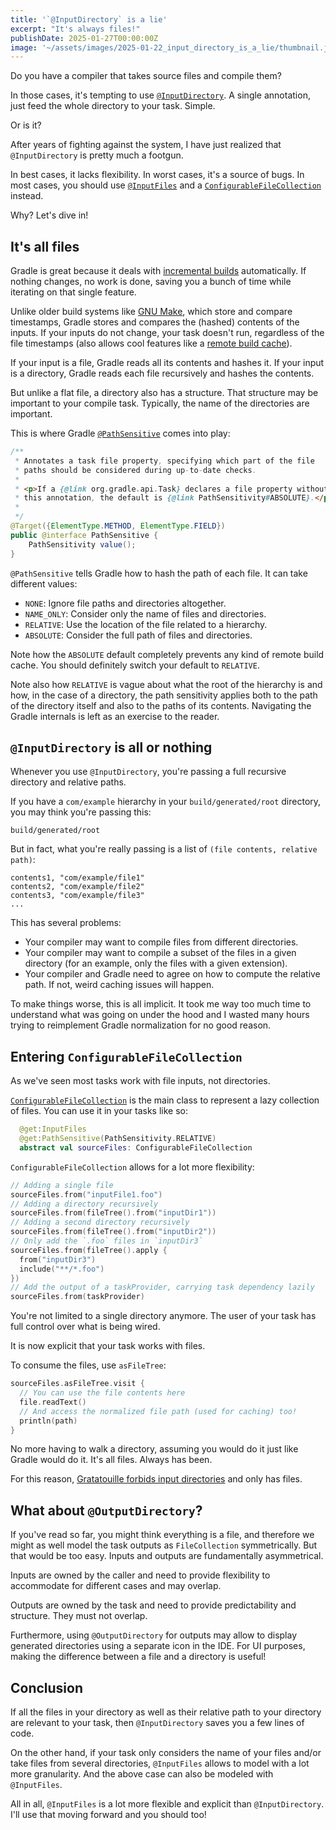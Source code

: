 ```yaml
---
title: '`@InputDirectory` is a lie'
excerpt: "It's always files!"
publishDate: 2025-01-27T00:00:00Z
image: '~/assets/images/2025-01-22_input_directory_is_a_lie/thumbnail.jpg'
---
```


Do you have a compiler that takes source files and compile them?

In those cases, it's tempting to use [`@InputDirectory`](https://docs.gradle.org/current/javadoc/org/gradle/api/tasks/InputDirectory.html). A single annotation, just feed the whole directory to your task. Simple.

Or is it?

After years of fighting against the system, I have just realized that `@InputDirectory` is pretty much a footgun.

In best cases, it lacks flexibility. In worst cases, it's a source of bugs. In most cases, you should use [`@InputFiles`](https://docs.gradle.org/current/javadoc/org/gradle/api/file/ConfigurableFileCollection.html) and a [`ConfigurableFileCollection`](https://docs.gradle.org/current/javadoc/org/gradle/api/file/ConfigurableFileCollection.html) instead.

Why? Let's dive in!

## It's all files

Gradle is great because it deals with [incremental builds](https://docs.gradle.org/current/userguide/more_about_tasks.html#sec:incremental_tasks) automatically. If nothing changes, no work is done, saving you a bunch of time while iterating on that single feature.

Unlike older build systems like [GNU Make](https://www.gnu.org/software/make/manual/make.html), which store and compare timestamps, Gradle stores and compares the (hashed) contents of the inputs. If your inputs do not change, your task doesn't run, regardless of the file timestamps (also allows cool features like a [remote build cache](https://docs.gradle.org/current/userguide/build_cache.html)).

If your input is a file, Gradle reads all its contents and hashes it. If your input is a directory, Gradle reads each file recursively and hashes the contents.

But unlike a flat file, a directory also has a structure. That structure may be important to your compile task. Typically, the name of the directories are important.

This is where Gradle [`@PathSensitive`](https://docs.gradle.org/current/javadoc/org/gradle/api/tasks/PathSensitive.html) comes into play:

```java
/**
 * Annotates a task file property, specifying which part of the file
 * paths should be considered during up-to-date checks.
 *
 * <p>If a {@link org.gradle.api.Task} declares a file property without
 * this annotation, the default is {@link PathSensitivity#ABSOLUTE}.</p>
 *
 */
@Target({ElementType.METHOD, ElementType.FIELD})
public @interface PathSensitive {
    PathSensitivity value();
}
```

`@PathSensitive` tells Gradle how to hash the path of each file. It can take different values:

- `NONE`: Ignore file paths and directories altogether.
- `NAME_ONLY`: Consider only the name of files and directories.
- `RELATIVE`: Use the location of the file related to a hierarchy.
- `ABSOLUTE`: Consider the full path of files and directories.

Note how the `ABSOLUTE` default completely prevents any kind of remote build cache. You should definitely switch your default to `RELATIVE`.

Note also how `RELATIVE` is vague about what the root of the hierarchy is and how, in the case of a directory, the path sensitivity applies both to the path of the directory itself and also to the paths of its contents. Navigating the Gradle internals is left as an exercise to the reader.

## `@InputDirectory` is all or nothing

Whenever you use `@InputDirectory`, you're passing a full recursive directory and relative paths.

If you have a `com/example` hierarchy in your `build/generated/root` directory, you may think you're passing this:

```
build/generated/root
```

But in fact, what you're really passing is a list of `(file contents, relative path)`:

```
contents1, "com/example/file1"
contents2, "com/example/file2"
contents3, "com/example/file3"
...
```

This has several problems:

- Your compiler may want to compile files from different directories.
- Your compiler may want to compile a subset of the files in a given directory (for an example, only the files with a given extension).
- Your compiler and Gradle need to agree on how to compute the relative path. If not, weird caching issues will happen.

To make things worse, this is all implicit. It took me way too much time to understand what was going on under the hood and I wasted many hours trying to reimplement Gradle normalization for no good reason.

## Entering `ConfigurableFileCollection`

As we've seen most tasks work with file inputs, not directories.

[`ConfigurableFileCollection`](https://docs.gradle.org/current/javadoc/org/gradle/api/file/ConfigurableFileCollection.html) is the main class to represent a lazy collection of files. You can use it in your tasks like so:

```kotlin
  @get:InputFiles
  @get:PathSensitive(PathSensitivity.RELATIVE)
  abstract val sourceFiles: ConfigurableFileCollection
```

`ConfigurableFileCollection` allows for a lot more flexibility:

```kotlin
// Adding a single file
sourceFiles.from("inputFile1.foo")
// Adding a directory recursively
sourceFiles.from(fileTree().from("inputDir1"))
// Adding a second directory recursively
sourceFiles.from(fileTree().from("inputDir2"))
// Only add the `.foo` files in `inputDir3`
sourceFiles.from(fileTree().apply {
  from("inputDir3")
  include("**/*.foo")
})
// Add the output of a taskProvider, carrying task dependency lazily
sourceFiles.from(taskProvider)
```

You're not limited to a single directory anymore. The user of your task has full control over what is being wired.

It is now explicit that your task works with files.

To consume the files, use `asFileTree`:

```kotlin
sourceFiles.asFileTree.visit {
  // You can use the file contents here
  file.readText()
  // And access the normalized file path (used for caching) too!
  println(path)
}
```

No more having to walk a directory, assuming you would do it just like Gradle would do it. It's all files. Always has been.

For this reason, [Gratatouille forbids input directories](https://github.com/GradleUp/gratatouille/blob/main/gratatouille-runtime/src/main/kotlin/gratatouille/api.kt#L132) and only has files.

## What about `@OutputDirectory`?

If you've read so far, you might think everything is a file, and therefore we might as well model the task outputs as `FileCollection` symmetrically. But that would be too easy. Inputs and outputs are fundamentally asymmetrical.

Inputs are owned by the caller and need to provide flexibility to accommodate for different cases and may overlap.

Outputs are owned by the task and need to provide predictability and structure. They must not overlap.

Furthermore, using `@OutputDirectory` for outputs may allow to display generated directories using a separate icon in the IDE. For UI purposes, making the difference between a file and a directory is useful!

## Conclusion

If all the files in your directory as well as their relative path to your directory are relevant to your task, then `@InputDirectory` saves you a few lines of code.

On the other hand, if your task only considers the name of your files and/or take files from several directories, `@InputFiles` allows to model with a lot more granularity. And the above case can also be modeled with `@InputFiles`.

All in all, `@InputFiles` is a lot more flexible and explicit than `@InputDirectory`. I'll use that moving forward and you should too!
